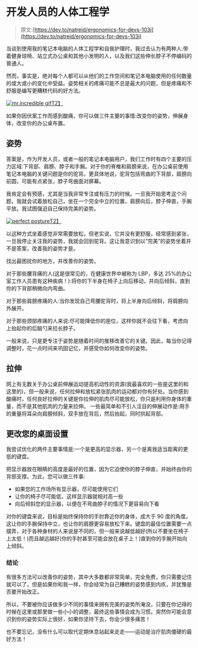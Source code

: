 # 开发人员的人体工程学

> 原文:[https://dev.to/natreid/ergonomics-for-devs-103i](https://dev.to/natreid/ergonomics-for-devs-103i)

当谈到使用我的笔记本电脑的人体工程学和自我护理时，我过去认为有两种人:带着健身球椅、站立式办公桌和其他小发明的人，以及我们这些伸长脖子不停编码的普通人。

然而，事实是，绝对每个人都可以从他们的工作空间和笔记本电脑使用的任何数量的或大或小的变化中受益。姿势相关的疼痛可能不总是最大的问题，但是疼痛和不舒服是编写更糟糕代码的好方法。

[![mr.incredible gif](../Images/3a1bfdf5be397a2640ab5b6eec467211.png)T2】](https://res.cloudinary.com/practicaldev/image/fetch/s--h6zn71t4--/c_limit%2Cf_auto%2Cfl_progressive%2Cq_66%2Cw_880/http://www.smithgeestudio.com/app/uploads/2018/10/incredibles-hunch.gif%3F_t%3D1538770747)

如果你因伏案工作而感到酸痛，你可以做三件主要的事情:改变你的姿势，伸展身体，改变你的办公桌布置。

## [](#posture)姿势

答案是，作为开发人员，或者一般的笔记本电脑用户，我们工作时有四个主要的压力区域:下背部、肩膀、脖子和手腕。对于你的脊椎和肩膀来说，在办公桌前使用笔记本电脑的关键问题是你的驼背。更具体地说，驼背包括弯曲的下背部，肩膀向前圆，可能有点紧张，脖子弯曲面对屏幕。

我肯定会有预感，尤其是当我非常专注或有压力的时候。一旦我开始思考这个问题，我就会试着放松自己，坐在一个完全中立的位置，肩膀向后，脖子伸直，手腕平放。我试图强迫自己保持完美的姿势。

[![perfect posture](../Images/47d163fe6fa60c11a45212c23da9c253.png)T2】](https://res.cloudinary.com/practicaldev/image/fetch/s--9OEEGAvy--/c_limit%2Cf_auto%2Cfl_progressive%2Cq_auto%2Cw_880/https://www.hosmerchiropractic.com/wp-content/uploads/2016/05/Dr.-Jelen-chair-posture-v4-1024x1024.jpg)

以这种方式坐着感觉非常需要放松，但老实说，它并没有更舒服，经常感到紧张，一旦我停止关注我的姿势，我就会回到驼背。这让我意识到以“完美”的姿势坐着并不是答案，改善我的姿势才是。

找出最困扰你的地方，并改善你的姿势。

对于那些腰背痛的人(这是很常见的，在健康世界中被称为 LBP，多达 25%的办公室工作人员患有这种疾病！):将你的下半身在椅子上向后移动，并向后倾斜，直到你的下背部稍微向内弯曲。

对于那些肩膀疼痛的人:当你发现自己弯腰驼背时，将上半身向后倾斜，将肩膀向外展开。

对于那些颈部疼痛的人来说:尽可能降低你的座位，这样你就不会往下看，考虑向上抬起你的后脑勺来拉长脖子。

一般来说，只是更专注于姿势是随着时间的推移改善它的关键。因此，每当你记得调整时，花一点时间来巩固记忆，并感受你如何改变你的姿势。

## [](#stretching)拉伸

网上有无数关于办公桌前伸展运动提高机动性的资源(我最喜欢的一些是这里的和这里的)，但一般来说，任何拉伸和放松紧张肌肉的运动都对你有好处。当你感到酸痛时，任何良好拉伸的关键是你拉伸的肌肉尽可能放松，你只是利用你身体的重量，而不是其他肌肉的力量来拉伸。
一些最简单和不引人注目的伸展动作是:用手的重量将耳朵向肩膀倾斜，双手放在背后，然后抬起，同时拱起背部。

## [](#changing-your-desk-setup)更改您的桌面设置

我尝试优化的两件主要事情是:一个是更高的显示器，另一个是离我适当距离的更低的键盘。

把显示器放在眼睛的高度是最好的位置，因为它迫使你的脖子伸直，并始终由你的背部支撑。为此，您可以做三件事:

*   如果您的工作场所有显示器，尽可能使用它们
*   让你的椅子尽可能低，这样显示器就相对高一些
*   向后倾斜您的显示器，以便在不弯曲脖子的情况下更容易向下看

对你的键盘来说，目标是始终保持你的手肘靠近你的身体，成大于 90 度的角度。这让你的手腕保持中立，也让你的肩膀更容易放松下来。键盘的最佳位置需要一点摆弄，对于各种身材的人来说是不同的，但一般来说越低越好(所以不要坐在椅子上太低！)而且越远越好(你的手肘甚至可能会放在桌子上！)直到你的手腕开始向上倾斜。

### [](#conclusion)结论

有很多方法可以改善你的姿势，其中大多数都非常简单，完全免费，你只需要记住就可以了。但是如果你和我一样，你会经常为自己糟糕的姿势感到内疚，并犹豫是否要开始改正。

所以，不要被你应该做多少不同的事情来拥有完美的姿势所淹没，只要在你记得的时候在这里或那里做一些小小的调整，最终这些事情会成为习惯。突然你可能会意识到你的姿势实际上很好，如果你坚持下去，你会少很多痛苦！

也不要忘记，没有什么可以取代定期休息站起来走走——运动是治疗肌肉僵硬的最好方法！